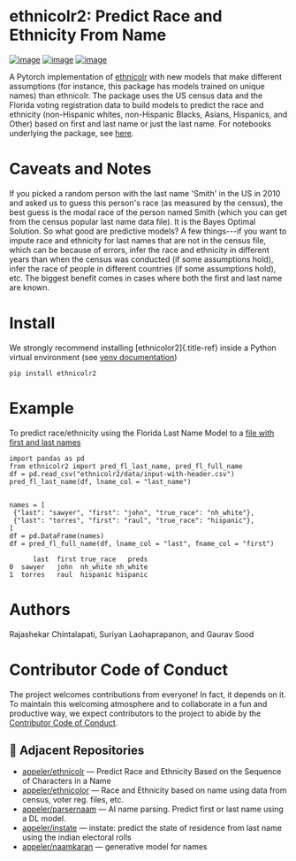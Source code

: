 # ethnicolr2: Predict Race and Ethnicity From Name

[![image](https://github.com/appeler/ethnicolr2/workflows/test/badge.svg)](https://github.com/appeler/ethnicolr2/actions?query=workflow%3Atest)
[![image](https://img.shields.io/pypi/v/ethnicolr2.svg)](https://pypi.python.org/pypi/ethnicolr2)
[![image](https://static.pepy.tech/badge/ethnicolr2)](https://pepy.tech/project/ethnicolr2)

A Pytorch implementation of
[ethnicolr](https://github.com/appeler/ethnicolr) with new models that
make different assumptions (for instance, this package has models
trained on unique names) than ethnicolr. The package uses the US census
data and the Florida voting registration data to build models to predict
the race and ethnicity (non-Hispanic whites, non-Hispanic Blacks,
Asians, Hispanics, and Other) based on first and last name or just the
last name. For notebooks underlying the package, see
[here](https://github.com/appeler/ethnicolr_v2).

# Caveats and Notes

If you picked a random person with the last name \'Smith\' in the US in
2010 and asked us to guess this person\'s race (as measured by the
census), the best guess is the modal race of the person named Smith
(which you can get from the census popular last name data file). It is
the Bayes Optimal Solution. So what good are predictive models? A few
things\-\--if you want to impute race and ethnicity for last names that
are not in the census file, which can be because of errors, infer the
race and ethnicity in different years than when the census was conducted
(if some assumptions hold), infer the race of people in different
countries (if some assumptions hold), etc. The biggest benefit comes in
cases where both the first and last name are known.

# Install

We strongly recommend installing [ethnicolor2]{.title-ref} inside a
Python virtual environment (see [venv
documentation](https://docs.python.org/3/library/venv.html#creating-virtual-environments))

    pip install ethnicolr2

# Example

To predict race/ethnicity using the Florida Last Name Model to a [file
with first and last names](ethnicolr2/data/input-with-header.csv)

    import pandas as pd
    from ethnicolr2 import pred_fl_last_name, pred_fl_full_name 
    df = pd.read_csv("ethnicolr2/data/input-with-header.csv")
    pred_fl_last_name(df, lname_col = "last_name")


    names = [
     {"last": "sawyer", "first": "john", "true_race": "nh_white"},
     {"last": "torres", "first": "raul", "true_race": "hispanic"},
    ]
    df = pd.DataFrame(names)
    df = pred_fl_full_name(df, lname_col = "last", fname_col = "first")

          last  first true_race   preds
    0  sawyer   john  nh_white nh_white
    1  torres   raul  hispanic hispanic

# Authors

Rajashekar Chintalapati, Suriyan Laohaprapanon, and Gaurav Sood

# Contributor Code of Conduct

The project welcomes contributions from everyone! In fact, it depends on
it. To maintain this welcoming atmosphere and to collaborate in a fun
and productive way, we expect contributors to the project to abide by
the [Contributor Code of
Conduct](http://contributor-covenant.org/version/1/0/0/).


## 🔗 Adjacent Repositories

- [appeler/ethnicolr](https://github.com/appeler/ethnicolr) — Predict Race and Ethnicity Based on the Sequence of Characters in a Name
- [appeler/ethnicolor](https://github.com/appeler/ethnicolor) — Race and Ethnicity based on name using data from census, voter reg. files, etc.
- [appeler/parsernaam](https://github.com/appeler/parsernaam) — AI name parsing. Predict first or last name using a DL model.
- [appeler/instate](https://github.com/appeler/instate) — instate: predict the state of residence from last name using the indian electoral rolls
- [appeler/naamkaran](https://github.com/appeler/naamkaran) — generative model for names
